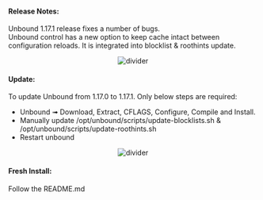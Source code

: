 #### Release Notes:
Unbound 1.17.1 release fixes a number of bugs.  
Unbound control has a new option to keep cache intact between configuration reloads. It is integrated into blocklist & roothints update.

<div align="center">
  <img src="https://user-images.githubusercontent.com/11185794/205388020-99c057ad-ee9d-440b-8df9-587f5c133f2e.png?raw=true" alt="divider"/>
</div>

#### Update:
To update Unbound from 1.17.0 to 1.17.1. Only below steps are required:  
* Unbound ➟ Download, Extract, CFLAGS, Configure, Compile and Install.  
* Manually update /opt/unbound/scripts/update-blocklists.sh & /opt/unbound/scripts/update-roothints.sh  
* Restart unbound

<div align="center">
  <img src="https://user-images.githubusercontent.com/11185794/205388020-99c057ad-ee9d-440b-8df9-587f5c133f2e.png?raw=true" alt="divider"/>
</div>

#### Fresh Install:
Follow the README.md
